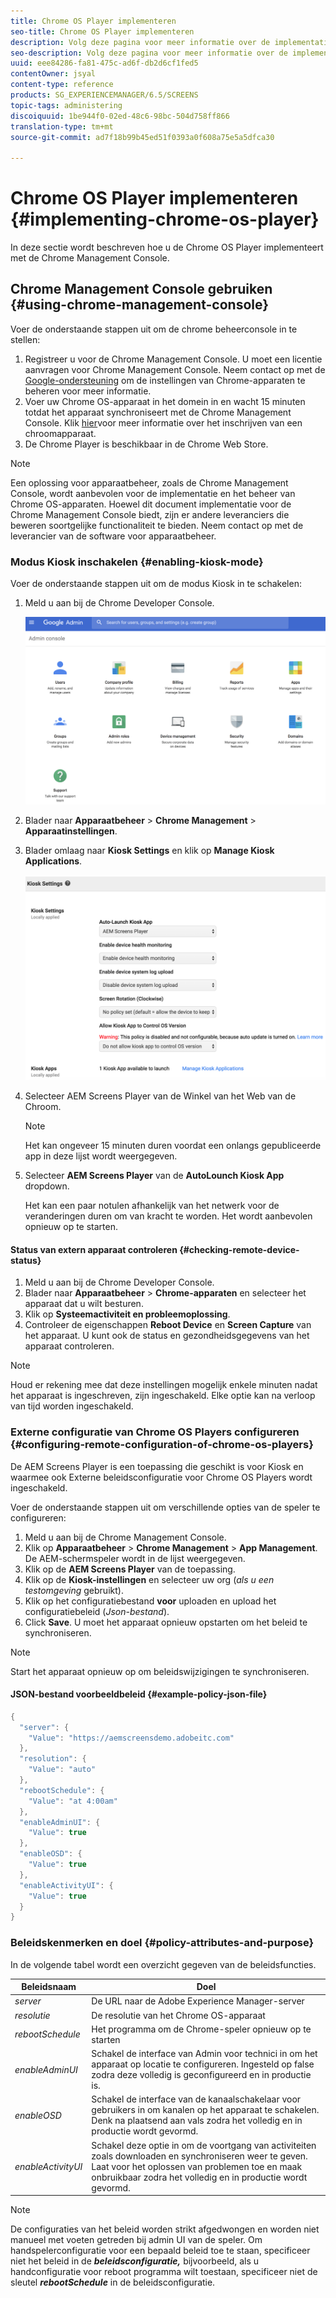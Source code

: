 ```yaml
---
title: Chrome OS Player implementeren
seo-title: Chrome OS Player implementeren
description: Volg deze pagina voor meer informatie over de implementatie van Chrome OS Player met de Chrome Management Console.
seo-description: Volg deze pagina voor meer informatie over de implementatie van Chrome OS Player met de Chrome Management Console.
uuid: eee84286-fa81-475c-ad6f-db2d6cf1fed5
contentOwner: jsyal
content-type: reference
products: SG_EXPERIENCEMANAGER/6.5/SCREENS
topic-tags: administering
discoiquuid: 1be944f0-02ed-48c6-98bc-504d758ff866
translation-type: tm+mt
source-git-commit: ad7f18b99b45ed51f0393a0f608a75e5a5dfca30

---
```



# Chrome OS Player implementeren {#implementing-chrome-os-player}

In deze sectie wordt beschreven hoe u de Chrome OS Player implementeert met de Chrome Management Console.

## Chrome Management Console gebruiken {#using-chrome-management-console}

Voer de onderstaande stappen uit om de chrome beheerconsole in te stellen:

1. Registreer u voor de Chrome Management Console. U moet een licentie aanvragen voor Chrome Management Console. Neem contact op met de [Google-ondersteuning](https://support.google.com/chrome/a/answer/1375678?hl=en&ref_topic=2935995) om de instellingen van Chrome-apparaten te beheren voor meer informatie.
1. Voer uw Chrome OS-apparaat in het domein in en wacht 15 minuten totdat het apparaat synchroniseert met de Chrome Management Console. Klik [hier](https://support.google.com/chrome/a/answer/1360534?hl=en)voor meer informatie over het inschrijven van een chroomapparaat.
1. De Chrome Player is beschikbaar in de Chrome Web Store.

>[!NOTE]
>
>Een oplossing voor apparaatbeheer, zoals de Chrome Management Console, wordt aanbevolen voor de implementatie en het beheer van Chrome OS-apparaten. Hoewel dit document implementatie voor de Chrome Management Console biedt, zijn er andere leveranciers die beweren soortgelijke functionaliteit te bieden. Neem contact op met de leverancier van de software voor apparaatbeheer.

### Modus Kiosk inschakelen {#enabling-kiosk-mode}

Voer de onderstaande stappen uit om de modus Kiosk in te schakelen:

1. Meld u aan bij de Chrome Developer Console.

   ![screen_shot_2017-12-08at20303pm](assets/screen_shot_2017-12-08at20303pm.png)

1. Blader naar **Apparaatbeheer** > **Chrome Management** > **Apparaatinstellingen**.
1. Blader omlaag naar **Kiosk Settings** en klik op **Manage Kiosk Applications**.

   ![kiosk](assets/kiosk.png)

1. Selecteer AEM Screens Player van de Winkel van het Web van de Chroom.

   >[!NOTE]
   >
   >Het kan ongeveer 15 minuten duren voordat een onlangs gepubliceerde app in deze lijst wordt weergegeven.

1. Selecteer **AEM Screens Player** van de **AutoLounch Kiosk App** dropdown.

   Het kan een paar notulen afhankelijk van het netwerk voor de veranderingen duren om van kracht te worden. Het wordt aanbevolen opnieuw op te starten.

#### Status van extern apparaat controleren {#checking-remote-device-status}

1. Meld u aan bij de Chrome Developer Console.
1. Blader naar **Apparaatbeheer** > **Chrome-apparaten** en selecteer het apparaat dat u wilt besturen.
1. Klik op **Systeemactiviteit en probleemoplossing**.
1. Controleer de eigenschappen **Reboot Device** en **Screen Capture** van het apparaat. U kunt ook de status en gezondheidsgegevens van het apparaat controleren.

>[!NOTE]
>
>Houd er rekening mee dat deze instellingen mogelijk enkele minuten nadat het apparaat is ingeschreven, zijn ingeschakeld. Elke optie kan na verloop van tijd worden ingeschakeld.

### Externe configuratie van Chrome OS Players configureren {#configuring-remote-configuration-of-chrome-os-players}

De AEM Screens Player is een toepassing die geschikt is voor Kiosk en waarmee ook Externe beleidsconfiguratie voor Chrome OS Players wordt ingeschakeld.

Voer de onderstaande stappen uit om verschillende opties van de speler te configureren:

1. Meld u aan bij de Chrome Management Console.
1. Klik op **Apparaatbeheer** > **Chrome Management** > **App Management**. De AEM-schermspeler wordt in de lijst weergegeven.
1. Klik op de **AEM Screens Player** van de toepassing.
1. Klik op de **Kiosk-instellingen** en selecteer uw org (*als u een testomgeving* gebruikt).
1. Klik op het configuratiebestand **voor** uploaden en upload het configuratiebeleid (*Json-bestand*).
1. Click **Save**. U moet het apparaat opnieuw opstarten om het beleid te synchroniseren.

>[!NOTE]
>
>Start het apparaat opnieuw op om beleidswijzigingen te synchroniseren.

#### JSON-bestand voorbeeldbeleid {#example-policy-json-file}

```java
{
  "server": {
    "Value": "https://aemscreensdemo.adobeitc.com"
  },
  "resolution": {
    "Value": "auto"
  },
  "rebootSchedule": {
    "Value": "at 4:00am"
  },
  "enableAdminUI": {
    "Value": true
  },
  "enableOSD": {
    "Value": true
  },
  "enableActivityUI": {
    "Value": true
  }
}
```

### Beleidskenmerken en doel {#policy-attributes-and-purpose}

In de volgende tabel wordt een overzicht gegeven van de beleidsfuncties.

| **Beleidsnaam** | **Doel** |
|---|---|
| *server* | De URL naar de Adobe Experience Manager-server |
| *resolutie* | De resolutie van het Chrome OS-apparaat |
| *rebootSchedule* | Het programma om de Chrome-speler opnieuw op te starten |
| *enableAdminUI* | Schakel de interface van Admin voor technici in om het apparaat op locatie te configureren. Ingesteld op false zodra deze volledig is geconfigureerd en in productie is. |
| *enableOSD* | Schakel de interface van de kanaalschakelaar voor gebruikers in om kanalen op het apparaat te schakelen. Denk na plaatsend aan vals zodra het volledig en in productie wordt gevormd. |
| *enableActivityUI* | Schakel deze optie in om de voortgang van activiteiten zoals downloaden en synchroniseren weer te geven. Laat voor het oplossen van problemen toe en maak onbruikbaar zodra het volledig en in productie wordt gevormd. |

>[!NOTE]
>
>De configuraties van het beleid worden strikt afgedwongen en worden niet manueel met voeten getreden bij admin UI van de speler. Om handspelerconfiguratie voor een bepaald beleid toe te staan, specificeer niet het beleid in de ***beleidsconfiguratie,*** bijvoorbeeld, als u handconfiguratie voor reboot programma wilt toestaan, specificeer niet de sleutel ***rebootSchedule*** in de beleidsconfiguratie.
